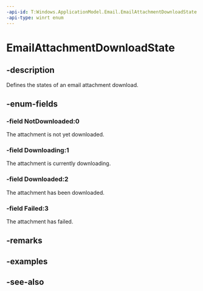 ```yaml
---
-api-id: T:Windows.ApplicationModel.Email.EmailAttachmentDownloadState
-api-type: winrt enum
---
```


<!-- Enumeration syntax
public enum Windows.ApplicationModel.Email.EmailAttachmentDownloadState : int
-->

# EmailAttachmentDownloadState

## -description
Defines the states of an email attachment download.

## -enum-fields
### -field NotDownloaded:0
The attachment is not yet downloaded.

### -field Downloading:1
The attachment is currently downloading.

### -field Downloaded:2
The attachment has been downloaded.

### -field Failed:3
The attachment has failed.


## -remarks

## -examples

## -see-also